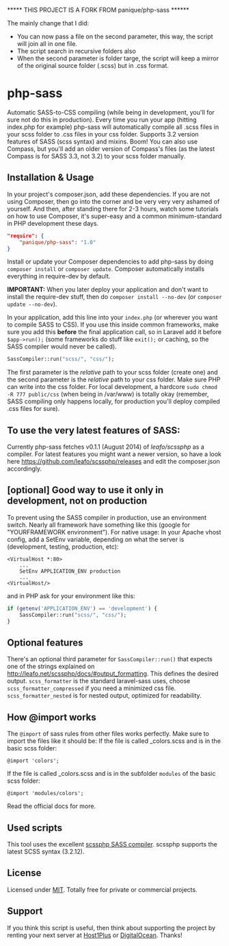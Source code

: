 ***** THIS PROJECT IS A FORK FROM panique/php-sass ******

The mainly change that I did:
- You can now pass a file on the second parameter, this way, the script will join all in one file.
- The script search in recursive folders also
- When the second parameter is folder targe, the script will keep a mirror of the original source folder (.scss) but in .css format.

# php-sass

Automatic SASS-to-CSS compiling (while being in development, you'll for sure not do this in production).
Every time you run your app (hitting index.php for example) php-sass will automatically compile all .scss files in your
scss folder to .css files in your css folder. Supports 3.2 version features of SASS (scss syntax) and mixins. Boom!
You can also use Compass, but you'll add an older version of Compass's files (as the latest Compass is for SASS 3.3,
not 3.2) to your scss folder manually.

## Installation & Usage

In your project's composer.json, add these dependencies. If you are not using Composer, then go into the corner and
be very very very ashamed of yourself. And then, after standing there for 2-3 hours, watch some tutorials on how to
use Composer, it's super-easy and a common minimum-standard in PHP development these days.

```json
"require": {
    "panique/php-sass": "1.0"
}
```

Install or update your Composer dependencies to add php-sass by doing `composer install` or `composer update`.
Composer automatically installs everything in require-dev by default.

**IMPORTANT:** When you later deploy your application and don't want to install the require-dev stuff, then do
`composer install --no-dev` (or `composer update --no-dev`).

In your application, add this line into your `index.php` (or wherever you want to compile SASS to CSS).
If you use this inside common frameworks, make sure you add this **before** the final application call, so in Laravel
add it before `$app->run();` (some frameworks do stuff like `exit();` or caching, so the SASS compiler would never be
called).

```php
SassCompiler::run("scss/", "css/");
```

The first parameter is the *relative* path to your scss folder (create one) and the second parameter is the *relative*
path to your css folder. Make sure PHP can write into the css folder. For local development, a hardcore
`sudo chmod -R 777 public/css` (when being in /var/www) is totally okay (remember, SASS compiling only happens locally,
for production you'll deploy compiled .css files for sure).

## To use the very latest features of SASS:

Currently php-sass fetches v0.1.1 (August 2014) of *leafo/scssphp* as a compiler. For latest features you might want a 
newer version, so have a look here https://github.com/leafo/scssphp/releases and edit the composer.json accordingly.

## [optional] Good way to use it only in development, not on production

To prevent using the SASS compiler in production, use an environment switch. Nearly all framework have something like
this (google for "YOURFRAMEWORK environment"). For native usage:
In your Apache vhost config, add a SetEnv variable, depending on what the server is (development, testing, production,
etc):

```
<VirtualHost *:80>
    ...
    SetEnv APPLICATION_ENV production
    ...
<VirtualHost/>
```

and in PHP ask for your environment like this:

```php
if (getenv('APPLICATION_ENV') == 'development') {
    SassCompiler::run("scss/", "css/");
}
```

## Optional features

There's an optional third parameter for `SassCompiler::run()` that expects one of the strings explained on
http://leafo.net/scssphp/docs/#output_formatting. This defines the desired output. `scss_formatter` is the standard
laravel-sass uses, choose `scss_formatter_compressed` if you need a minimized css file. `scss_formatter_nested` is
for nested output, optimized for readability.

## How @import works

The `@import` of sass rules from other files works perfectly. Make sure to import the files like it should be:
If the file is called _colors.scss and is in the basic scss folder:
```
@import 'colors';
```
If the file is called _colors.scss and is in the subfolder `modules` of the basic scss folder:
```
@import 'modules/colors';
```
Read the official docs for more.

## Used scripts

This tool uses the excellent [scssphp SASS compiler](http://leafo.net/scssphp/).
scssphp supports the latest SCSS syntax (3.2.12).

## License

Licensed under [MIT](http://www.opensource.org/licenses/mit-license.php).
Totally free for private or commercial projects.

## Support

If you think this script is useful, then think about supporting the project by renting your next server at [Host1Plus](https://affiliates.host1plus.com/ref/devmetal/36f4d828.html) or
[DigitalOcean](https://www.digitalocean.com/?refcode=40d978532a20). Thanks!
